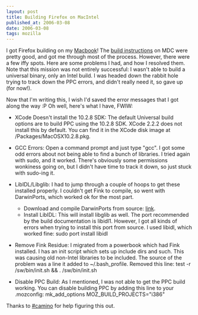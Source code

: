```yaml
---
layout: post
title: Building Firefox on MacIntel
published_at: 2006-03-08
date: 2006-03-08
tags: mozilla
---
```


I got Firefox building on my [Macbook](http://flickr.com/photos/autonome/106192491/)! The [build instructions](http://developer.mozilla.org/en/docs/Mac_OS_X_Universal_Binaries) on MDC were pretty good, and got me through most of the process. However, there were a few iffy spots. Here are some problems I had, and how I resolved them. Note that this mission was not entirely successful: I wasn't able to build a universal binary, only an Intel build. I was headed down the rabbit hole trying to track down the PPC errors, and didn't really need it, so gave up (for now!).

Now that I'm writing this, I wish I'd saved the error messages that I got along the way :P Oh well, here's what I have, FWIW:

*   XCode Doesn't install the 10.2.8 SDK: The default Universal build options are to build PPC using the 10.2.8 SDK. XCode 2.2.2 does not install this by default. You can find it in the XCode disk image at /Packages/MacOSX10.2.8.pkg.
*   GCC Errors: Open a command prompt and just type "gcc". I got some odd errors about not being able to find a bunch of libraries. I tried again with sudo, and it worked. There's obviously some permissions wonkiness going on, but I didn't have time to track it down, so just stuck with sudo-ing it.
*   LibIDL/Libglib: I had to jump through a couple of hoops to get these installed properly. I couldn't get Fink to compile, so went with DarwinPorts, which worked ok for the most part.

    *   Download and compile DarwinPorts from source: [link](http://darwinports.opendarwin.org/getdp/).
    *   Install LibIDL: This will install libglib as well. The port recommended by the build documentation is libidl1. However, I got all kinds of errors when trying to install this port from source. I used libidl, which worked fine: sudo port install libidl
*   Remove Fink Residue: I migrated from a powerbook which had Fink installed. I has an init script which sets up include dirs and such. This was causing old non-Intel libraries to be included. The source of the problem was a line it added to ~/.bash_profile. Removed this line: test -r /sw/bin/init.sh && . /sw/bin/init.sh
*   Disable PPC Build: As I mentioned, I was not able to get the PPC build working. You can disable building PPC by adding this line to your .mozconfig: mk_add_options MOZ_BUILD_PROJECTS="i386"

Thanks to [#camino](irc://irc.mozilla.org#camino) for help figuring this out.